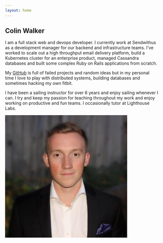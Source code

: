 ```yaml
---
layout: home
---
```


## Colin Walker

I am a full stack web and devops developer. I currently work at Sendwithus as
a development manager for our backend and infrastructure teams. I've worked to
scale out a high throughput email delivery platform, build a Kubernetes cluster
for an enterprise product, managed Cassandra databases and built some complex
Ruby on Rails applications from scratch.

My [GitHub](https://github.com/ColDog/) is full of failed projects and random
ideas but in my personal time I love to play with distributed systems, building
databases and sometimes hacking my own fitbit.

I have been a sailing instructor for over 6 years and enjoy sailing whenever I
can. I try and keep my passion for teaching throughout my work and enjoy
working on productive and fun teams. I occasionally tutor at Lighthouse Labs.

![me](/assets/images/me.jpg)
